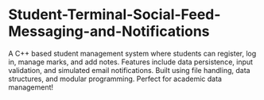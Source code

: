 # Student-Terminal-Social-Feed-Messaging-and-Notifications
A C++ based student management system where students can register, log in, manage marks, and add notes. Features include data persistence, input validation, and simulated email notifications. Built using file handling, data structures, and modular programming. Perfect for academic data management!
